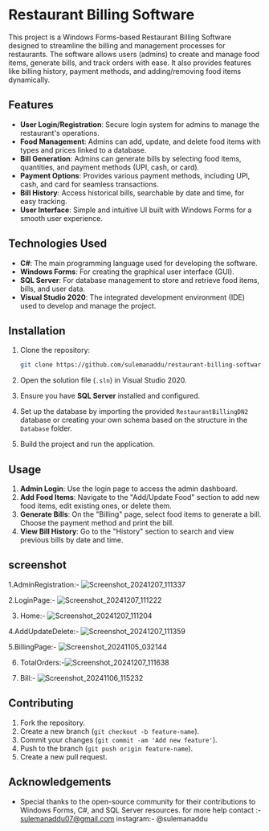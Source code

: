 # Restaurant Billing Software

This project is a Windows Forms-based Restaurant Billing Software designed to streamline the billing and management processes for restaurants. The software allows users (admins) to create and manage food items, generate bills, and track orders with ease. It also provides features like billing history, payment methods, and adding/removing food items dynamically.

## Features

- **User Login/Registration**: Secure login system for admins to manage the restaurant's operations.
- **Food Management**: Admins can add, update, and delete food items with types and prices linked to a database.
- **Bill Generation**: Admins can generate bills by selecting food items, quantities, and payment methods (UPI, cash, or card).
- **Payment Options**: Provides various payment methods, including UPI, cash, and card for seamless transactions.
- **Bill History**: Access historical bills, searchable by date and time, for easy tracking.
- **User Interface**: Simple and intuitive UI built with Windows Forms for a smooth user experience.

## Technologies Used

- **C#**: The main programming language used for developing the software.
- **Windows Forms**: For creating the graphical user interface (GUI).
- **SQL Server**: For database management to store and retrieve food items, bills, and user data.
- **Visual Studio 2020**: The integrated development environment (IDE) used to develop and manage the project.

## Installation

1. Clone the repository:
    ```bash
    git clone https://github.com/sulemanaddu/restaurant-billing-software.git
    ```

2. Open the solution file (`.sln`) in Visual Studio 2020.

3. Ensure you have **SQL Server** installed and configured.

4. Set up the database by importing the provided `RestaurantBillingDN2` database or creating your own schema based on the structure in the `Database` folder.

5. Build the project and run the application.

## Usage

1. **Admin Login**: Use the login page to access the admin dashboard.
2. **Add Food Items**: Navigate to the "Add/Update Food" section to add new food items, edit existing ones, or delete them.
3. **Generate Bills**: On the "Billing" page, select food items to generate a bill. Choose the payment method and print the bill.
4. **View Bill History**: Go to the "History" section to search and view previous bills by date and time.

## screenshot 

1.AdminRegistration:- ![Screenshot_20241207_111337](https://github.com/user-attachments/assets/dd67657f-e288-42d4-8438-16919b7df020)
 
2.LoginPage:- ![Screenshot_20241207_111222](https://github.com/user-attachments/assets/7c663067-822b-4edc-aad2-98aab9cdf4fe)

3. Home:- ![Screenshot_20241207_111204](https://github.com/user-attachments/assets/7bd316db-3acb-4d57-a74e-fe969a03a663)
   
4.AddUpdateDelete:- ![Screenshot_20241207_111359](https://github.com/user-attachments/assets/6c3320b9-901f-461a-a61a-f7ab00c31e8c)

5.BillingPage:- ![Screenshot_20241105_032144](https://github.com/user-attachments/assets/4c64a218-0ce8-40f0-8315-64dafc3ed2dc)

6. TotalOrders:-![Screenshot_20241207_111638](https://github.com/user-attachments/assets/17592ead-589c-4553-b25c-bf9139fd8362)
   
7. Bill:- ![Screenshot_20241106_115232](https://github.com/user-attachments/assets/0e3c1919-564c-483b-915a-f745cc6acd1a)




## Contributing

1. Fork the repository.
2. Create a new branch (`git checkout -b feature-name`).
3. Commit your changes (`git commit -am 'Add new feature'`).
4. Push to the branch (`git push origin feature-name`).
5. Create a new pull request.


## Acknowledgements

- Special thanks to the open-source community for their contributions to Windows Forms, C#, and SQL Server resources.
for more help contact :- sulemanaddu07@gmail.com
instagram:- @sulemanaddu
